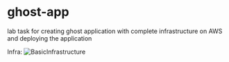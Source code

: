# ghost-app
lab task for creating ghost application with complete infrastructure on AWS and deploying the application 

Infra:
![BasicInfrastructure](https://github.com/user-attachments/assets/ef14cd5d-f8e5-4c47-8694-d85acb71c91f)
